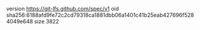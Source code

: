 version https://git-lfs.github.com/spec/v1
oid sha256:6188afd9fe72c2cd79318ca1881dbb06a1401c41b25eab427696f5284049e648
size 3822
